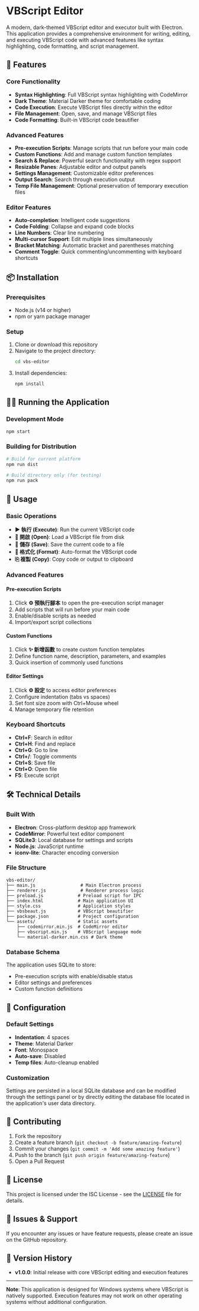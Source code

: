 # VBScript Editor

A modern, dark-themed VBScript editor and executor built with Electron. This application provides a comprehensive environment for writing, editing, and executing VBScript code with advanced features like syntax highlighting, code formatting, and script management.

## 🚀 Features

### Core Functionality
- **Syntax Highlighting**: Full VBScript syntax highlighting with CodeMirror
- **Dark Theme**: Material Darker theme for comfortable coding
- **Code Execution**: Execute VBScript files directly within the editor
- **File Management**: Open, save, and manage VBScript files
- **Code Formatting**: Built-in VBScript code beautifier

### Advanced Features
- **Pre-execution Scripts**: Manage scripts that run before your main code
- **Custom Functions**: Add and manage custom function templates
- **Search & Replace**: Powerful search functionality with regex support
- **Resizable Panes**: Adjustable editor and output panels
- **Settings Management**: Customizable editor preferences
- **Output Search**: Search through execution output
- **Temp File Management**: Optional preservation of temporary execution files

### Editor Features
- **Auto-completion**: Intelligent code suggestions
- **Code Folding**: Collapse and expand code blocks
- **Line Numbers**: Clear line numbering
- **Multi-cursor Support**: Edit multiple lines simultaneously
- **Bracket Matching**: Automatic bracket and parentheses matching
- **Comment Toggle**: Quick commenting/uncommenting with keyboard shortcuts

## 📦 Installation

### Prerequisites
- Node.js (v14 or higher)
- npm or yarn package manager

### Setup
1. Clone or download this repository
2. Navigate to the project directory:
   ```bash
   cd vbs-editor
   ```
3. Install dependencies:
   ```bash
   npm install
   ```

## 🏃‍♂️ Running the Application

### Development Mode
```bash
npm start
```

### Building for Distribution
```bash
# Build for current platform
npm run dist

# Build directory only (for testing)
npm run pack
```

## 🎯 Usage

### Basic Operations
- **▶ 執行 (Execute)**: Run the current VBScript code
- **📂 開啟 (Open)**: Load a VBScript file from disk
- **💾 儲存 (Save)**: Save the current code to a file
- **🎨 格式化 (Format)**: Auto-format the VBScript code
- **⎘ 複製 (Copy)**: Copy code or output to clipboard

### Advanced Features

#### Pre-execution Scripts
1. Click **⚙️ 預執行腳本** to open the pre-execution script manager
2. Add scripts that will run before your main code
3. Enable/disable scripts as needed
4. Import/export script collections

#### Custom Functions
1. Click **✨ 新增函數** to create custom function templates
2. Define function name, description, parameters, and examples
3. Quick insertion of commonly used functions

#### Editor Settings
1. Click **⚙️ 設定** to access editor preferences
2. Configure indentation (tabs vs spaces)
3. Set font size zoom with Ctrl+Mouse wheel
4. Manage temporary file retention

### Keyboard Shortcuts
- **Ctrl+F**: Search in editor
- **Ctrl+H**: Find and replace
- **Ctrl+G**: Go to line
- **Ctrl+/**: Toggle comments
- **Ctrl+S**: Save file
- **Ctrl+O**: Open file
- **F5**: Execute script

## 🛠️ Technical Details

### Built With
- **Electron**: Cross-platform desktop app framework
- **CodeMirror**: Powerful text editor component
- **SQLite3**: Local database for settings and scripts
- **Node.js**: JavaScript runtime
- **iconv-lite**: Character encoding conversion

### File Structure
```
vbs-editor/
├── main.js                 # Main Electron process
├── renderer.js             # Renderer process logic
├── preload.js             # Preload script for IPC
├── index.html             # Main application UI
├── style.css              # Application styles
├── vbsbeaut.js            # VBScript beautifier
├── package.json           # Project configuration
└── assets/                # Static assets
    ├── codemirror.min.js  # CodeMirror editor
    ├── vbscript.min.js    # VBScript language mode
    └── material-darker.min.css # Dark theme
```

### Database Schema
The application uses SQLite to store:
- Pre-execution scripts with enable/disable status
- Editor settings and preferences
- Custom function definitions

## 🔧 Configuration

### Default Settings
- **Indentation**: 4 spaces
- **Theme**: Material Darker
- **Font**: Monospace
- **Auto-save**: Disabled
- **Temp files**: Auto-cleanup enabled

### Customization
Settings are persisted in a local SQLite database and can be modified through the settings panel or by directly editing the database file located in the application's user data directory.

## 🤝 Contributing

1. Fork the repository
2. Create a feature branch (`git checkout -b feature/amazing-feature`)
3. Commit your changes (`git commit -m 'Add some amazing feature'`)
4. Push to the branch (`git push origin feature/amazing-feature`)
5. Open a Pull Request

## 📄 License

This project is licensed under the ISC License - see the [LICENSE](LICENSE) file for details.

## 🐛 Issues & Support

If you encounter any issues or have feature requests, please create an issue on the GitHub repository.

## 🔄 Version History

- **v1.0.0**: Initial release with core VBScript editing and execution features

---

**Note**: This application is designed for Windows systems where VBScript is natively supported. Execution features may not work on other operating systems without additional configuration.
